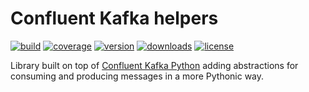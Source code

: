 # Confluent Kafka helpers
[![build](https://circleci.com/gh/fyndiq/confluent_kafka_helpers/tree/master.svg?style=shield)](https://circleci.com/gh/fyndiq/confluent_kafka_helpers/tree/master)
[![coverage](https://codecov.io/gh/fyndiq/confluent_kafka_helpers/branch/master/graph/badge.svg)](https://codecov.io/gh/fyndiq/confluent_kafka_helpers)
[![version](https://img.shields.io/pypi/v/confluent-kafka-helpers.svg)](https://pypi.org/project/confluent-kafka-helpers/)
[![downloads](https://img.shields.io/pypi/dm/confluent-kafka-helpers.svg)](https://pypi.org/project/confluent-kafka-helpers/)
[![license](https://img.shields.io/pypi/l/confluent-kafka-helpers.svg)](https://pypi.org/project/confluent-kafka-helpers/)

Library built on top of [Confluent Kafka
Python](https://github.com/confluentinc/confluent-kafka-python) adding
abstractions for consuming and producing messages in a more Pythonic way.
